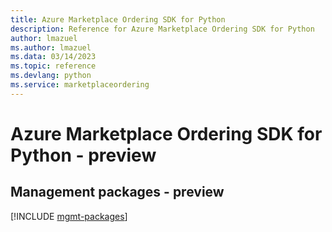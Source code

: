 ```yaml
---
title: Azure Marketplace Ordering SDK for Python
description: Reference for Azure Marketplace Ordering SDK for Python
author: lmazuel
ms.author: lmazuel
ms.data: 03/14/2023
ms.topic: reference
ms.devlang: python
ms.service: marketplaceordering
---
```

# Azure Marketplace Ordering SDK for Python - preview

## Management packages - preview
[!INCLUDE [mgmt-packages](marketplace-ordering-mgmt-index.md)]